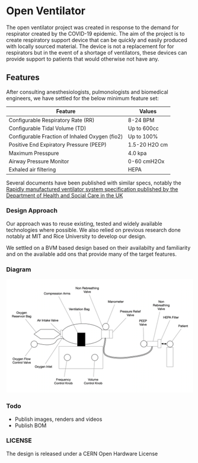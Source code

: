 # Open Ventilator

The open ventilator project was created in response to the demand for respirator created by the COVID-19 epidemic. The aim of the project is to create respiratory support device that can be quickly and easily produced with locally sourced material. The device is not a replacement for for respirators but in the event of a shortage of ventilators, these devices can provide support to patients that would otherwise not have any.

## Features

After consulting anesthesiologists, pulmonologists and biomedical engineers, we have settled for the below minimum feature set:

| Feature                                        | Values        |
|------------------------------------------------|---------------|
| Configurable Respiratory Rate (RR)             | 8-24 BPM      |
| Configurable Tidal Volume (TD)                 | Up to 600cc   |
| Configurable Fraction of Inhaled Oxygen (fio2) | Up to 100%    |
| Positive End Expiratory Pressure (PEEP)        | 1.5-20 H2O cm |
| Maximum Presspure                              | 4.0 kpa       |
| Airway Pressure Monitor                        | 0-60 cmH2Ox   |
| Exhaled air filtering                          | HEPA          |

Several documents have been published with similar specs, notably the [Rapidly manufactured ventilator system specification published by the Department of Health and Social Care in the UK](https://www.gov.uk/government/publications/coronavirus-covid-19-ventilator-supply-specification/rapidly-manufactured-ventilator-system-specification)


### Design Approach

Our approach was to reuse existing, tested and widely available technologies where possible. We also relied on previous research done notably at MIT and Rice University to develop our design.

We settled on a BVM based design based on their availabilty and familiarity and on the available add ons that provide many of the target features.


### Diagram
![Ventilator Diagram](https://github.com/OpenVentilator/OpenVentilator/raw/master/media/diagram.png)

### Todo
- Publish images, renders and videos
- Publish BOM

### LICENSE

The design is released under a CERN Open Hardware License
